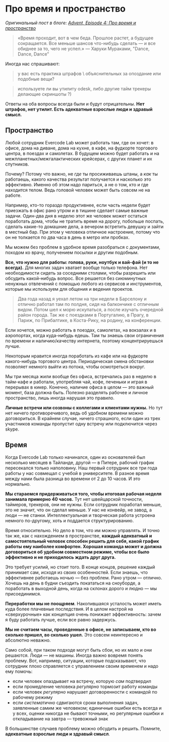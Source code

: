 # Про время и пространство

*Оригинальный пост в блоге: [Advent, Episode 4: Про время и пространство](http://blog.evercodelab.com/advent-episode4-space-and-time/)*

> «Время проходит, вот в чем беда. Прошлое растет, а будущее сокращается. Все меньше шансов что-нибудь сделать — и все обиднее за то, чего не успел.» — Харуки Мураками, "Dance, Dance, Dance"


Иногда нас спрашивают:

> у вас есть практика штрафов \ объяснительных за опоздание или подобные вещи?

> используете ли вы утилиту odesk, либо другие тайм трекеры делающие скриншоты ?)

Ответы на оба вопросы всегда были и будут отрицательны. **Нет штрафов, нет утилит. Есть адекватные взрослые люди и здравый смысл.**

## Пространство

Любой сотрудник Evercode Lab может работать там, где он хочет: в офисе, дома на диване, дома на кухне, в кафе, на фудкорте торгового центра, в поездах и самолетах. В будущем можно будет работать и на межпланетных/межгалактических крейсерах, с других планет и их спутников.

Почему? Потому что важно, не *где* ты просиживаешь штаны, а *как* ты работаешь, какого качества результат получается и насколько это эффективно. Именно об этом надо париться, а не о том, кто и где находится телом. Ведь головой человек может быть совсем не на работе.

Например, кто-то гораздо продуктивнее, если часть недели будет приезжать в офис рано утром и в тишине сделает самые важные задачи. Один-два дня в неделю этот же человек может остаться поработать дома, чтобы не тратить время на дорогу, побольше поспать, сделать какие-то домашние дела, а вечером встретить девушку и зайти в местный бар. При этом у человека отличное настроение, потому что он не толкается по два часа в день в метро или пробках.

Мы можем без проблем в удобное время разобраться с документами, походом ко врачу, получением посылки и другим подобным.

**Все, что нужно для работы: голова, руки, ноутбук и вай-фай (и то не всегда).** Для многих задач хватает вообще только телефона. Нет необходимости сидеть за соседними столами, чтобы разрешить или обсудить какой-нибудь вопрос. Все решается без сиюминутных ненужных отвлечений с помощью любого из сервисов и инструментов, которые мы используем для общения и ведения проектов.

> Два года назад я уехал летом на три недели в Барселону и отлично работал там по полдня, сидя на балкончике с отличным видом. Потом шел к морю искупаться, а после изучать очередной район города. Так же с поездками в Португалию, в Прагу, в Париж, по Прибалтике, в Коста-Рику, на родину, на конференции.

Если хочется, можно работать в поездах, самолетах, на вокзалах и в аэропортах, когда куда-нибудь едешь. Там ты знаешь свои ограничения по времени и наличию/качеству интернета, поэтому концентрируешься лучше.

Некоторым нравится иногда поработать из кафе или на фудкорте какого-нибудь торгового центра. Периодическая смена обстановки позволяет немного выйти из потока, чтобы осмотреться вокруг.

Мы три месяца жили вообще без офиса, встречались раз в неделю в тайм-кафе и работали, употребляя чай, кофе, печеньки и играя в перерывах в кикер. Конечно, наличие офиса в целом — это важный момент, база должна быть. Полезно разделять рабочее и личное пространство, лишь иногда нарушая это правило.

**Личные встречи или созвоны с коллегами и клиентами нужны.** Но тут нет ничего противоречивого, ведь об удобном времени можно договориться. В крайнем случае, ничего страшного, если один из трех участников команды пропустит одну встречу или подключится через skype.

## Время

Когда Evercode Lab только начинался, один из основателей был несколько месяцев в Тайланде, другой — в Питере, рабочий график пересекался только наполовину. Наш первый сотрудник все три года работы у нас совмещал с учебой в университете. В разное время между нами была разница во времени от 2 до 10 часов. И это нормально.

**Мы стараемся придерживаться того, чтобы итоговая рабочая неделя занимала примерно 40 часов.** Тут нет швейцарской точности, таймеров, трекеров, они не нужны. Если сотрудник поработал меньше, это не значит, что он сделал меньше. У нас не конвейр, не завод, а люди — не станки. Интеллектуальная и творческая работа устроена немного по-другому, хоть и поддается структурированию.

Время относительно. Но дело в том, что им можно управлять. И точно так же, как с нахождением в пространстве, **каждый адекватный и самостоятельный человек способен решить для себя, какой график работы ему наиболее комфортен. Хорошая команда может и должна договориться об удобном совместном режиме, чтобы все было эффективно и не приходилось ждать друг друга.**

Это требует усилий, но стоит того. В конце концов, решение каждый принимает сам, исходя из своих особенностей. Если знаешь, что эффективнее работаешь ночью — без проблем. Рано утром — отлично. Хочешь на день в будни съездить покататься на сноуборде, а поработать в выходной день, когда на склонах дорого и людно — мы присоединимся.

**Переработки мы не поощряем**. Накопившаяся усталость может иметь куда более плачевные последствия. И в целом настрой на «сверхурочные» как концепция очень понижает эффективность: зачем я буду работать лучше, если все равно задержусь.

**Мы не считаем часы, проведенные в офисе, не записываем, кто во сколько пришел, во сколько ушел.** Это совсем неинтересно и абсолютно неважно.

Само собой, при таком подходе могут быть сбои, но их мало и они решаются. Люди — не машины. Иногда важно вовремя понять проблему. Вот, например, ситуации, которые подсказывают, что сотрудник плохо справляется с управлением своим временем и надо ему помочь:

* если человек опаздывает на встречу, которую *сам* подтвердил
* если промедление человека *регулярно* тормозит работу команды
* если человек *регулярно* нарушает договоренности с командой по рабочему режиму
* если *систематично* сдвигаются сроки выполнения задач, заявленные самим же человеком; единичные ошибки есть всегда и у всех, оценки никогда не бывают точными, но регулярные ошибки и откладывание на завтра — тревожный знак

В большинстве случаев проблему можно обсудить и решить. Помните, **адекватные взрослые люди и здравый смысл**.
